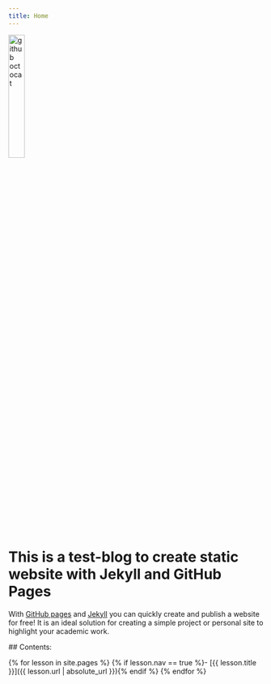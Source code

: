 ```yaml
---
title: Home
---
```


<div> 
    <img src="{{ "/images/octocat.jpg" | absolute_url }}" alt="github octocat" style="width:25%;" >    
</div>

# This is a test-blog to create static website with Jekyll and GitHub Pages 

With [GitHub pages](https://pages.github.com/) and [Jekyll](https://jekyllrb.com/) you can quickly create and publish a website for free! 
It is an ideal solution for creating a simple project or personal site to highlight your academic work. 

<div class="toc" markdown="1">
## Contents:

{% for lesson in site.pages %}
{% if lesson.nav == true %}- [{{ lesson.title }}]({{ lesson.url | absolute_url }}){% endif %}
{% endfor %}
</div>
